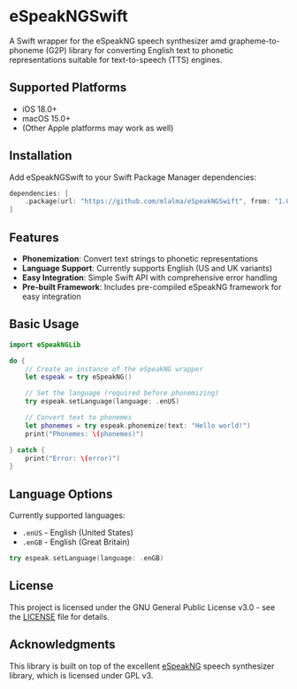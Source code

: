 # eSpeakNGSwift

A Swift wrapper for the eSpeakNG speech synthesizer amd grapheme-to-phoneme (G2P) library for converting English text to phonetic representations suitable for text-to-speech (TTS) engines.

## Supported Platforms

- iOS 18.0+
- macOS 15.0+
- (Other Apple platforms may work as well)

## Installation

Add eSpeakNGSwift to your Swift Package Manager dependencies:

```swift
dependencies: [
    .package(url: "https://github.com/mlalma/eSpeakNGSwift", from: "1.0.1")
]
```

## Features

- **Phonemization**: Convert text strings to phonetic representations
- **Language Support**: Currently supports English (US and UK variants)
- **Easy Integration**: Simple Swift API with comprehensive error handling
- **Pre-built Framework**: Includes pre-compiled eSpeakNG framework for easy integration

## Basic Usage

```swift
import eSpeakNGLib

do {
    // Create an instance of the eSpeakNG wrapper
    let espeak = try eSpeakNG()

    // Set the language (required before phonemizing)
    try espeak.setLanguage(language: .enUS)

    // Convert text to phonemes
    let phonemes = try espeak.phonemize(text: "Hello world!")
    print("Phonemes: \(phonemes)")

} catch {
    print("Error: \(error)")
}
```

## Language Options

Currently supported languages:

- `.enUS` - English (United States)
- `.enGB` - English (Great Britain)

```swift
try espeak.setLanguage(language: .enGB)
```

## License

This project is licensed under the GNU General Public License v3.0 - see the [LICENSE](LICENSE) file for details.

## Acknowledgments

This library is built on top of the excellent [eSpeakNG](https://github.com/espeak-ng/espeak-ng) speech synthesizer library, which is licensed under GPL v3.
